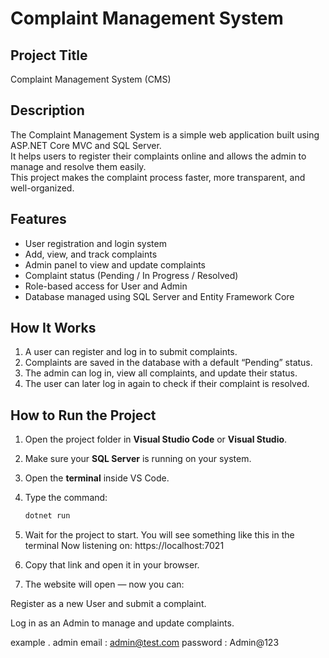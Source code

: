 # Complaint Management System

## Project Title
Complaint Management System (CMS)

## Description
The Complaint Management System is a simple web application built using ASP.NET Core MVC and SQL Server.  
It helps users to register their complaints online and allows the admin to manage and resolve them easily.  
This project makes the complaint process faster, more transparent, and well-organized.

## Features
- User registration and login system  
- Add, view, and track complaints  
- Admin panel to view and update complaints  
- Complaint status (Pending / In Progress / Resolved)  
- Role-based access for User and Admin  
- Database managed using SQL Server and Entity Framework Core  

## How It Works
1. A user can register and log in to submit complaints.  
2. Complaints are saved in the database with a default “Pending” status.  
3. The admin can log in, view all complaints, and update their status.  
4. The user can later log in again to check if their complaint is resolved.  

## How to Run the Project

1. Open the project folder in **Visual Studio Code** or **Visual Studio**.  
2. Make sure your **SQL Server** is running on your system.  
3. Open the **terminal** inside VS Code.  
4. Type the command:
   ```bash
   dotnet run

5. Wait for the project to start. You will see something like this in the terminal
Now listening on: https://localhost:7021

6. Copy that link and open it in your browser.

7. The website will open — now you can:

Register as a new User and submit a complaint.

Log in as an Admin to manage and update complaints.

example . admin email : admin@test.com
password : Admin@123
